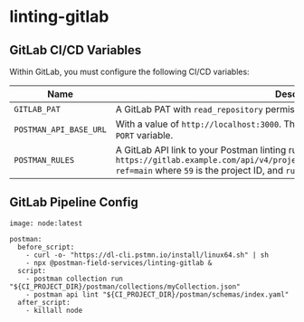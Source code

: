 # linting-gitlab

## GitLab CI/CD Variables

Within GitLab, you must configure the following CI/CD variables:

| Name | Description |
|---|---|
| `GITLAB_PAT` | A GitLab PAT with `read_repository` permission |
| `POSTMAN_API_BASE_URL` | With a value of `http://localhost:3000`. The port can be dropped if you also specify a `PORT` variable. |
| `POSTMAN_RULES` | A GitLab API link to your Postman linting rules e.g. `https://gitlab.example.com/api/v4/projects/59/repository/files/rules%2Ejson/raw?ref=main` where `59` is the project ID, and `rules.json` is the file's location. |

## GitLab Pipeline Config

```
image: node:latest

postman:
  before_script:
    - curl -o- "https://dl-cli.pstmn.io/install/linux64.sh" | sh
    - npx @postman-field-services/linting-gitlab &
  script:
    - postman collection run "${CI_PROJECT_DIR}/postman/collections/myCollection.json"
    - postman api lint "${CI_PROJECT_DIR}/postman/schemas/index.yaml"
  after_script:
    - killall node
```

